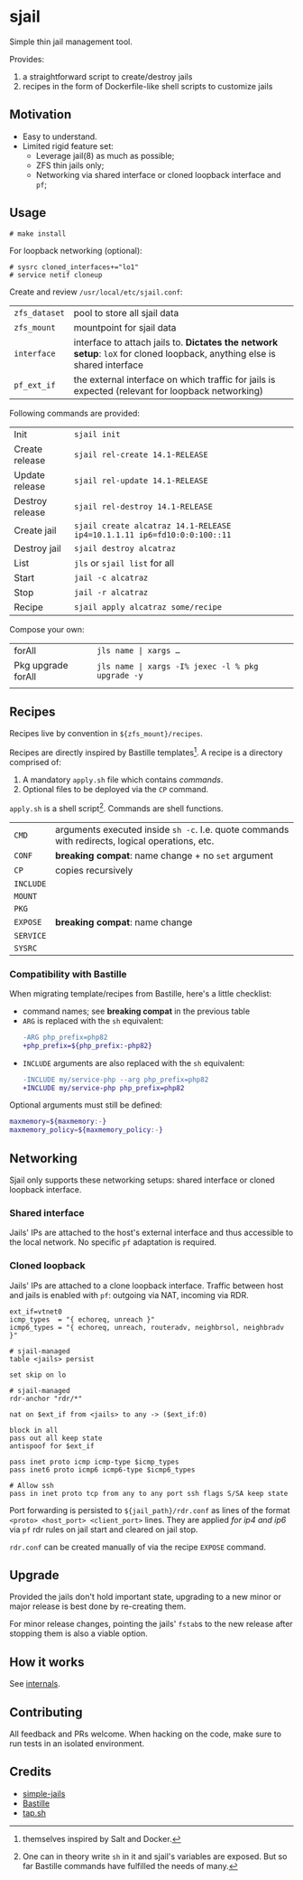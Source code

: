 # sjail

Simple thin jail management tool.

Provides:

1. a straightforward script to create/destroy jails
2. recipes in the form of Dockerfile-like shell scripts to customize jails

## Motivation

- Easy to understand.
- Limited rigid feature set:
  - Leverage jail(8) as much as possible;
  - ZFS thin jails only;
  - Networking via shared interface or cloned loopback interface and `pf`;

## Usage

```
# make install
```

For loopback networking (optional):

```
# sysrc cloned_interfaces+="lo1"
# service netif cloneup
```

Create and review `/usr/local/etc/sjail.conf`:

|               |                                                                                                                            |
|---------------|----------------------------------------------------------------------------------------------------------------------------|
| `zfs_dataset` | pool to store all sjail data                                                                                               |
| `zfs_mount`   | mountpoint for sjail data                                                                                                  |
| `interface`   | interface to attach jails to. **Dictates the network setup**: `loX` for cloned loopback, anything else is shared interface |
| `pf_ext_if`   | the external interface on which traffic for jails is expected (relevant for loopback networking)                           |


Following commands are provided:

|                 |                                                                         |
|-----------------|-------------------------------------------------------------------------|
| Init            | `sjail init`                                                            |
| Create release  | `sjail rel-create 14.1-RELEASE`                                         |
| Update release  | `sjail rel-update 14.1-RELEASE`                                         |
| Destroy release | `sjail rel-destroy 14.1-RELEASE`                                        |
| Create jail     | `sjail create alcatraz 14.1-RELEASE ip4=10.1.1.11 ip6=fd10:0:0:100::11` |
| Destroy jail    | `sjail destroy alcatraz`                                                |
| List            | `jls` or `sjail list` for all                                           |
| Start           | `jail -c alcatraz`                                                      |
| Stop            | `jail -r alcatraz`                                                      |
| Recipe          | `sjail apply alcatraz some/recipe`                                      |

Compose your own:

|                    |                                                   |
|--------------------|---------------------------------------------------|
| forAll             | `jls name \| xargs …`                             |
| Pkg upgrade forAll | `jls name \| xargs -I% jexec -l % pkg upgrade -y` |
|                    |                                                   |

## Recipes

Recipes live by convention in `${zfs_mount}/recipes`.

Recipes are directly inspired by Bastille templates[^1]. A recipe is a
directory comprised of:

1. A mandatory `apply.sh` file which contains *commands*.
2. Optional files to be deployed via the `CP` command.

`apply.sh` is a shell script[^2]. Commands are shell functions.

|           |                                                                                                 |
|-----------|-------------------------------------------------------------------------------------------------|
| `CMD`     | arguments executed inside `sh -c`. I.e. quote commands with redirects, logical operations, etc. |
| `CONF`    | **breaking compat**: name change + no `set` argument                                            |
| `CP`      | copies recursively                                                                              |
| `INCLUDE` |                                                                                                 |
| `MOUNT`   |                                                                                                 |
| `PKG`     |                                                                                                 |
| `EXPOSE`  | **breaking compat**: name change                                                                |
| `SERVICE` |                                                                                                 |
| `SYSRC`   |                                                                                                 |

### Compatibility with Bastille

When migrating template/recipes from Bastille, here's a little checklist:

- command names; see **breaking compat** in the previous table
- `ARG` is replaced with the `sh` equivalent:
  ```diff
  -ARG php_prefix=php82
  +php_prefix=${php_prefix:-php82}
  ```
- `INCLUDE` arguments are also replaced with the `sh` equivalent:
  ```diff
  -INCLUDE my/service-php --arg php_prefix=php82
  +INCLUDE my/service-php php_prefix=php82
  ```

Optional arguments must still be defined:

```sh
maxmemory=${maxmemory:-}
maxmemory_policy=${maxmemory_policy:-}
```

## Networking

Sjail only supports these networking setups: shared interface or cloned
loopback interface.

### Shared interface

Jails' IPs are attached to the host's external interface and thus accessible to
the local network. No specific `pf` adaptation is required.

### Cloned loopback

Jails' IPs are attached to a clone loopback interface. Traffic between host and
jails is enabled with `pf`: outgoing via NAT, incoming via RDR.

```
ext_if=vtnet0
icmp_types  = "{ echoreq, unreach }"
icmp6_types = "{ echoreq, unreach, routeradv, neighbrsol, neighbradv }"

# sjail-managed
table <jails> persist

set skip on lo

# sjail-managed
rdr-anchor "rdr/*"

nat on $ext_if from <jails> to any -> ($ext_if:0)

block in all
pass out all keep state
antispoof for $ext_if

pass inet proto icmp icmp-type $icmp_types
pass inet6 proto icmp6 icmp6-type $icmp6_types

# Allow ssh
pass in inet proto tcp from any to any port ssh flags S/SA keep state
```

Port forwarding is persisted to `${jail_path}/rdr.conf` as lines of the format
`<proto> <host_port> <client_port>` lines. They are applied *for ip4 and ip6*
via `pf` rdr rules on jail start and cleared on jail stop.

`rdr.conf` can be created manually of via the recipe `EXPOSE` command.

## Upgrade

Provided the jails don't hold important state, upgrading to a new minor or
major release is best done by re-creating them.

For minor release changes, pointing the jails' `fstab`s to the new release
after stopping them is also a viable option.

## How it works

See [internals](./doc/internals.md).

## Contributing

All feedback and PRs welcome. When hacking on the code, make sure to run tests
in an isolated environment.

## Credits

- [simple-jails](https://github.com/jpdasma/simple-jails)
- [Bastille](https://github.com/bastilleBSD/bastille)
- [tap.sh](https://github.com/dnmfarrell/tap.sh)

[^1]: themselves inspired by Salt and Docker.

[^2]: One can in theory write `sh` in it and sjail's variables are exposed. But
    so far Bastille commands have fulfilled the needs of many.
